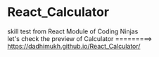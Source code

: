 # React_Calculator
skill test from React Module of Coding Ninjas
<br>
let's check the preview of Calculator =========> https://dadhimukh.github.io/React_Calculator/
